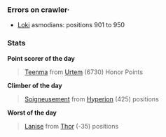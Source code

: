 ### Errors on crawler·
- [Loki](/#/ranking/Loki) asmodians: positions 901 to 950


### Stats

**Point scorer of the day**
>[Teenma](/#/character/Urtem/1429276) from [Urtem](/#/ranking/Urtem)  (6730) Honor Points


**Climber of the day**
>[Soigneusement](/#/character/Hyperion/593318) from [Hyperion](/#/ranking/Hyperion)  (425) positions


**Worst of the day**
>[Lanise](/#/character/Thor/2078463) from [Thor](/#/ranking/Thor)  (-35) positions


